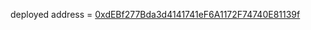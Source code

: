 
deployed address = [0xdEBf277Bda3d4141741eF6A1172F74740E81139f](https://rinkeby.etherscan.io/address/0xdEBf277Bda3d4141741eF6A1172F74740E81139f#code)
